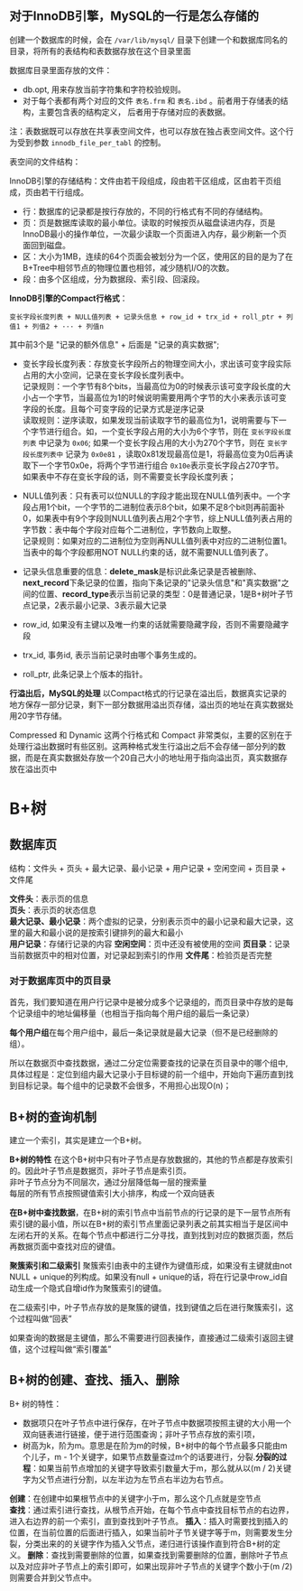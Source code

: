 ## 对于InnoDB引擎，MySQL的一行是怎么存储的
创建一个数据库的时候，会在 `/var/lib/mysql/` 目录下创建一个和数据库同名的目录，将所有的表结构和表数据存放在这个目录里面

数据库目录里面存放的文件：
* db.opt, 用来存放当前字符集和字符校验规则。
* 对于每个表都有两个对应的文件 `表名.frm` 和 `表名.ibd` 。前者用于存储表的结构，主要包含表的结构定义， 后者用于存储对应的表数据。

注：表数据既可以存放在共享表空间文件，也可以存放在独占表空间文件。这个行为受到参数 `innodb_file_per_tabl` 的控制。

表空间的文件结构：

InnoDB引擎的存储结构：文件由若干段组成，段由若干区组成，区由若干页组成，页由若干行组成。

* 行：数据库的记录都是按行存放的，不同的行格式有不同的存储结构。
* 页：页是数据库读取的最小单位。读取的时候按页从磁盘读进内存，页是InnoDB最小的操作单位，一次最少读取一个页面进入内存，最少刷新一个页面回到磁盘。
* 区：大小为1MB，连续的64个页面会被划分为一个区，使用区的目的是为了在B+Tree中相邻节点的物理位置也相邻，减少随机I/O的次数。
* 段：由多个区组成，分为数据段、索引段、回滚段。

**InnoDB引擎的Compact行格式**：

`变长字段长度列表 + NULL值列表 + 记录头信息 + row_id + trx_id + roll_ptr + 列值1 + 列值2 + ··· + 列值n`

其中前3个是 "记录的额外信息" + 后面是 "记录的真实数据";

* 变长字段长度列表：存放变长字段所占的物理空间大小，求出该可变字段实际占用的大小空间，记录在变长字段长度列表中。<br>
记录规则：一个字节有8个bits，当最高位为0的时候表示该可变字段长度的大小占一个字节，当最高位为1的时候说明需要用两个字节的大小来表示该可变字段的长度。且每个可变字段的记录方式是逆序记录<br>
读取规则：逆序读取，如果发现当前读取字节的最高位为1，说明需要与下一个字节进行组合。如，一个变长字段占用的大小为6个字节，则在 `变长字段长度列表` 中记录为 `0x06`; 如果一个变长字段占用的大小为270个字节，则在 `变长字段长度列表中` 记录为 `0x0e81` ，读取0x81发现最高位是1，将最高位变为0后再读取下一个字节0x0e，将两个字节进行组合 `0x10e`表示变长字段占270字节。<br>
如果表中不存在变长字段的话，则不需要变长字段长度列表；


* NULL值列表：只有表可以位NULL的字段才能出现在NULL值列表中。一个字段占用1个bit，一个字节的二进制位表示8个bit，如果不足8个bit则再前面补0，如果表中有9个字段则NULL值列表占用2个字节，综上NULL值列表占用的字节数：表中每个字段对应每个二进制位，字节数向上取整。<br>
记录规则：如果对应的二进制位为空则再NULL值列表中对应的二进制位置1。<br>
当表中的每个字段都用NOT NULL约束的话，就不需要NULL值列表了。

* 记录头信息重要的信息：**delete_mask**是标识此条记录是否被删除、**next_record**下条记录的位置，指向下条记录的"记录头信息"和"真实数据"之间的位置、**record_type**表示当前记录的类型：0是普通记录，1是B+树叶子节点记录，2表示最小记录、3表示最大记录

* row_id, 如果没有主键以及唯一约束的话就需要隐藏字段，否则不需要隐藏字段
* trx_id, 事务id, 表示当前记录时由哪个事务生成的。
* roll_ptr, 此条记录上个版本的指针。

**行溢出后，MySQL的处理**
以Compact格式的行记录在溢出后，数据真实记录的地方保存一部分记录，剩下一部分数据用溢出页存储，溢出页的地址在真实数据处用20字节存储。

Compressed 和 Dynamic 这两个行格式和 Compact 非常类似，主要的区别在于处理行溢出数据时有些区别。这两种格式发生行溢出之后不会存储一部分列的数据，而是在真实数据处存放一个20自己大小的地址用于指向溢出页，真实数据存放在溢出页中

# B+树

## 数据库页
结构：文件头 + 页头 + 最大记录、最小记录 + 用户记录 + 空闲空间 + 页目录 + 文件尾

**文件头**：表示页的信息<br>
**页头**：表示页的状态信息<br>
**最大记录、最小记录**：两个虚拟的记录，分别表示页中的最小记录和最大记录，这里的最大和最小说的是按索引键排列的最大和最小<br>
**用户记录**：存储行记录的内容
**空闲空间**：页中还没有被使用的空间
**页目录**：记录当前数据页中的相对位置，对记录起到索引的作用
**文件尾**：检验页是否完整

### 对于数据库页中的页目录
首先，我们要知道在用户行记录中是被分成多个记录组的，而页目录中存放的是每个记录组中的地址偏移量（也相当于指向每个用户组的最后一条记录）

**每个用户组**在每个用户组中，最后一条记录就是最大记录（但不是已经删除的组）。

所以在数据页中查找数据，通过二分定位需要查找的记录在页目录中的哪个组中, 具体过程是：定位到组内最大记录小于目标键的前一个组中，开始向下遍历直到找到目标记录。每个组中的记录数不会很多，不用担心出现O(n)；

## B+树的查询机制
建立一个索引，其实是建立一个B+树。

**B+树的特性**
在这个B+树中只有叶子节点是存放数据的，其他的节点都是存放索引的。因此叶子节点是数据页，非叶子节点是索引页。<br>
非叶子节点分为不同层次，通过分层降低每一层的搜索量<br>
每层的所有节点按照键值索引大小排序，构成一个双向链表<br>

**在B+树中查找数据**，在B+树的索引节点中当前节点的行记录的是下一层节点所有索引键的最小值，所以在B+树的索引节点里面记录列表之前其实相当于是区间中左闭右开的关系。在每个节点中都进行二分寻找，直到找到对应的数据页面，然后再数据页面中查找对应的键值。

**聚簇索引和二级索引** 聚簇索引由表中的主键作为键值形成，如果没有主键就由not NULL + unique的列构成。如果没有null + unique的话，将在行记录中row_id自动生成一个隐式自增id作为聚簇索引的键值。

在二级索引中，叶子节点存放的是聚簇的键值，找到键值之后在进行聚簇索引，这个过程叫做&ldquo;回表&rdquo;

如果查询的数据是主键值，那么不需要进行回表操作，直接通过二级索引返回主键值，这个过程叫做“索引覆盖”

## B+树的创建、查找、插入、删除
B+ 树的特性：
* 数据项只在叶子节点中进行保存，在叶子节点中数据项按照主键的大小用一个双向链表进行链接，便于进行范围查询；非叶子节点存放的索引项，
* 树高为k，阶为m。意思是在阶为m的时候，B+树中的每个节点最多只能由m个儿子，m - 1个关键字，如果节点数量查过m个的话要进行，分裂.**分裂的过程**：如果当前节点增加的关键字导致索引数量大于m，那么就从以(m / 2)关键字为父节点进行分割，以左半边为左节点右半边为右节点。

**创建**：在创建中如果根节点中的关键字小于m，那么这个几点就是空节点<br>
**查找**：通过索引进行查找，从根节点开始，在每个节点中查找目标节点的右边界，进入右边界的前一个索引，直到查找到叶子节点。
**插入**：插入时需要找到插入的位置，在当前位置的后面进行插入，如果当前叶子节关键字等于m，则需要发生分裂，分类出来的的关键字作为插入父节点，递归进行该操作直到符合B+树的定义。
**删除**：查找到需要删除的位置，如果查找到需要删除的位置，删除叶子节点以及对应非叶子节点上的索引即可，如果出现非叶子节点的关键字个数小于(m /2)则需要合并到父节点中。




